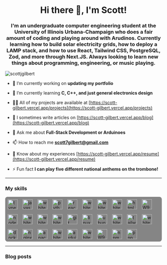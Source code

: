<h1 align="center">Hi there 👋, I'm Scott!</h1>
<h3 align="center">I'm an undergraduate computer engineering student at the University of Illinois Urbana-Champaign who does a fair amount of coding and playing around with Arudinos. Currently learning how to build solar electricity grids, how to deploy a LAMP stack, and how to use React, Tailwind CSS, PostgreSQL, Zod, and more through Next.JS. Always looking to learn new things about programming, engineering, or music playing.</h3>

<p align="left"> <img src="https://komarev.com/ghpvc/?username=scottjgilbert&label=Profile%20views&color=0e75b6&style=flat" alt="scottjgilbert" /> </p>

- 🔭 I’m currently working on **updating my portfolio**

- 🌱 I’m currently learning **C, C++, and just general electronics design**

- 👨‍💻 All of my projects are available at [https://scott-gilbert.vercel.app/projects](https://scott-gilbert.vercel.app/projects)

- 📝 I sometimes write articles on [https://scott-gilbert.vercel.app/blog](https://scott-gilbert.vercel.app/blog)

- 💬 Ask me about **Full-Stack Development or Arduinoes**

- 📫 How to reach me **scott7gilbert@gmail.com**

- 📄 Know about my experiences [https://scott-gilbert.vercel.app/resume](https://scott-gilbert.vercel.app/resume)

- ⚡ Fun fact **I can play five different national anthems on the trombone!**

---

### My skills<!-- IMAGES-START -->

<div style="display:flex; flex-wrap:wrap; background-color: #858585; border-radius: 8px;">
<img src="https://cdn.simpleicons.org/typescript" alt="typescript" width="32" style="border-radius: 8px; background-color: #858585; padding: 8px;" />
<img src="https://cdn.simpleicons.org/javascript" alt="javascript" width="32" style="border-radius: 8px; background-color: #858585; padding: 8px;" />
<img src="https://cdn.simpleicons.org/django/white" alt="white" width="32" style="border-radius: 8px; background-color: #858585; padding: 8px;" />
<img src="https://cdn.simpleicons.org/python" alt="python" width="32" style="border-radius: 8px; background-color: #858585; padding: 8px;" />
<img src="https://cdn.simpleicons.org/react" alt="react" width="32" style="border-radius: 8px; background-color: #858585; padding: 8px;" />
<img src="https://cdn.simpleicons.org/postgresql/white" alt="white" width="32" style="border-radius: 8px; background-color: #858585; padding: 8px;" />
<img src="https://cdn.simpleicons.org/mysql/white" alt="white" width="32" style="border-radius: 8px; background-color: #858585; padding: 8px;" />
<img src="https://cdn.simpleicons.org/sqlite/white" alt="white" width="32" style="border-radius: 8px; background-color: #858585; padding: 8px;" />
<img src="https://cdn.simpleicons.org/html5" alt="html5" width="32" style="border-radius: 8px; background-color: #858585; padding: 8px;" />
<img src="https://m9mv2a6pya.ufs.sh/f/W9HqZMlcXCSfvH4gw9jDfraKjJQgNYemFl0uOyXqS6BnhwCP" alt="W9HqZMlcXCSfvH4gw9jDfraKjJQgNYemFl0uOyXqS6BnhwCP" width="32" style="border-radius: 8px; background-color: #858585; padding: 8px;" />
<img src="https://cdn.simpleicons.org/nodedotjs" alt="nodedotjs" width="32" style="border-radius: 8px; background-color: #858585; padding: 8px;" />
<img src="https://cdn.simpleicons.org/php/white" alt="white" width="32" style="border-radius: 8px; background-color: #858585; padding: 8px;" />
<img src="https://cdn.simpleicons.org/vercel/white" alt="white" width="32" style="border-radius: 8px; background-color: #858585; padding: 8px;" />
<img src="https://cdn.simpleicons.org/nextdotjs/white" alt="white" width="32" style="border-radius: 8px; background-color: #858585; padding: 8px;" />
<img src="https://cdn.simpleicons.org/git" alt="git" width="32" style="border-radius: 8px; background-color: #858585; padding: 8px;" />
<img src="https://cdn.simpleicons.org/linux" alt="linux" width="32" style="border-radius: 8px; background-color: #858585; padding: 8px;" />
<img src="https://cdn.simpleicons.org/ubuntu" alt="ubuntu" width="32" style="border-radius: 8px; background-color: #858585; padding: 8px;" />
<img src="https://cdn.simpleicons.org/openai/white" alt="white" width="32" style="border-radius: 8px; background-color: #858585; padding: 8px;" />
<img src="https://cdn.simpleicons.org/tailwindcss" alt="tailwindcss" width="32" style="border-radius: 8px; background-color: #858585; padding: 8px;" />
<img src="https://cdn.simpleicons.org/markdown/white" alt="white" width="32" style="border-radius: 8px; background-color: #858585; padding: 8px;" />
<img src="https://cdn.simpleicons.org/docker" alt="docker" width="32" style="border-radius: 8px; background-color: #858585; padding: 8px;" />
<img src="https://cdn.simpleicons.org/nginx" alt="nginx" width="32" style="border-radius: 8px; background-color: #858585; padding: 8px;" />
<img src="https://cdn.simpleicons.org/apache" alt="apache" width="32" style="border-radius: 8px; background-color: #858585; padding: 8px;" />
<img src="https://cdn.simpleicons.org/zod/white" alt="white" width="32" style="border-radius: 8px; background-color: #858585; padding: 8px;" />
<img src="https://cdn.simpleicons.org/arduino" alt="arduino" width="32" style="border-radius: 8px; background-color: #858585; padding: 8px;" />
<img src="https://cdn.simpleicons.org/github/white" alt="white" width="32" style="border-radius: 8px; background-color: #858585; padding: 8px;" />
<img src="https://m9mv2a6pya.ufs.sh/f/W9HqZMlcXCSfCqMH29gncWmaPg8GTnO3xKjof5edwN0XEYVh" alt="W9HqZMlcXCSfCqMH29gncWmaPg8GTnO3xKjof5edwN0XEYVh" width="32" style="border-radius: 8px; background-color: #858585; padding: 8px;" />
<img src="https://cdn.simpleicons.org/npm" alt="npm" width="32" style="border-radius: 8px; background-color: #858585; padding: 8px;" />
<img src="https://cdn.simpleicons.org/pnpm" alt="pnpm" width="32" style="border-radius: 8px; background-color: #858585; padding: 8px;" />
</div>
<!-- IMAGES-END -->

---

### Blog posts

<!-- BLOG-POST-LIST:START -->
<!-- BLOG-POST-LIST:END -->

<!-- <h3 align="left">Connect with me:</h3>
<p align="left">
<a href="https://linkedin.com/in/https://www.linkedin.com/in/scott-j-gilbert/" target="blank"><img align="center" src="https://raw.githubusercontent.com/rahuldkjain/github-profile-readme-generator/master/src/images/icons/Social/linked-in-alt.svg" alt="https://www.linkedin.com/in/scott-j-gilbert/" height="30" width="40" /></a>
<a href="/https://scott-gilbert.vercel.app/rss.xml" target="blank"><img align="center" src="https://raw.githubusercontent.com/rahuldkjain/github-profile-readme-generator/master/src/images/icons/Social/rss.svg" alt="https://scott-gilbert.vercel.app/rss.xml" height="30" width="40" /></a>
</p>

<p><img align="left" src="https://github-readme-stats-scott-gilbert.vercel.app/api/top-langs?username=scottjgilbert&show_icons=true&locale=en&layout=compact" alt="scottjgilbert" /></p>

<p>&nbsp;<img align="center" src="https://github-readme-stats-scott-gilbert.vercel.app/api?username=scottjgilbert&show_icons=true&locale=en" alt="scottjgilbert" /></p>

<p><img align="center" src="https://github-readme-streak-stats.herokuapp.com/?user=scottjgilbert&" alt="scottjgilbert" /></p> -->
